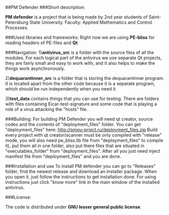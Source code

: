 ##PM Defender
###Short description:

**PM defender** is a project that is being made by 2nd year students of Saint-Petersburg State University. 
Faculty: Applied Mathematics and  Control Processes.

###Used libraries and frameworks:
Right now we are using **PE-bliss** for reading headers of PE-files and **Qt**.

###Navigation:
1)**antivirus_src** is a folder with the source files of all the modules. For each logical part of the antivirus we use separate Qt projects, they are fairly small and easy to work with, and it also helps to make the things work asynchronously.

2)**dequarantinner_src** is a folder that is storing the dequarantinner program. It is located apart from the other code because it is a separate program, which should be run independently when you need it.

3)**test_data** contains things that you can use for testing. There are folders with files containing Eicar-test-signature and some code that is playing a role of a virus attacking the "hosts" file.

###Building:
For building PM Defender you will need qt creator, source codes and the contents of "deployment_files" folder. 
You can get "deployment_files" here: http://pmpu-prject.ru/deployment_files.zip
Build every project with qt creator(scanner must be only compiled with "release" mode, you will also need pe_bliss.lib file from "deployment_files" to compile it), put them all in one folder, also put there files that are situated in "executables_folder" from "deployment_files". 
After all you just need inject manifest file from "deployment_files" and you are done.
 

###Installation and use
To install PM defender you can go to "Releases" folder, find the newest release and download an installer package. When you open it, just follow the instructions to get installation done.
For using instructions just click "know more" link in the main window of the installed antivirus.

###License:

The code is distributed under **GNU lesser general public license**.

